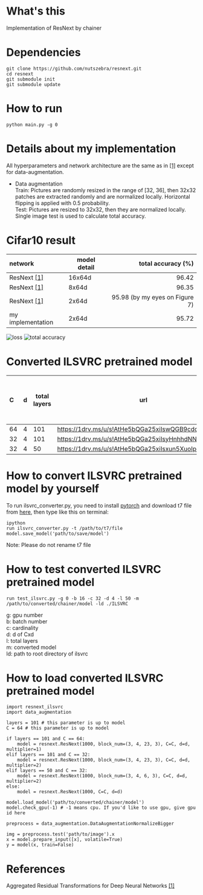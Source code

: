 # What's this
Implementation of ResNext by chainer  

# Dependencies

    git clone https://github.com/nutszebra/resnext.git
    cd resnext
    git submodule init
    git submodule update

# How to run
    python main.py -g 0

# Details about my implementation
All hyperparameters and network architecture are the same as in [[1]][Paper] except for data-augmentation.  
* Data augmentation  
Train: Pictures are randomly resized in the range of [32, 36], then 32x32 patches are extracted randomly and are normalized locally. Horizontal flipping is applied with 0.5 probability.  
Test: Pictures are resized to 32x32, then they are normalized locally. Single image test is used to calculate total accuracy.  

# Cifar10 result
| network               | model detail | total accuracy (%)                          |
|:----------------------|--------------|--------------------------------------------:|
| ResNext [[1]][Paper]  | 16x64d       |96.42                                        |
| ResNext [[1]][Paper]  | 8x64d        |96.35                                        |
| ResNext [[1]][Paper]  | 2x64d        |95.98 (by my eyes on Figure 7)               |
| my implementation     | 2x64d        |95.72                                        |

<img src="https://github.com/nutszebra/resnext/blob/master/loss.jpg" alt="loss" title="loss">
<img src="https://github.com/nutszebra/resnext/blob/master/accuracy.jpg" alt="total accuracy" title="total accuracy">


# Converted ILSVRC pretrained model
| C  | d | total layers | url | original model: ILSVRC top-1 error (%)| converted model: ILSVRC top-1 error (%)| converted model: ILSCRC top-5 error (%)|
|:---|---|--------------|-----|---------------------------------------|----------------------------------------|-----------------------------------------:|
| 64 | 4 | 101 | https://1drv.ms/u/s!AtHe5bQGa25xiIswQGB9cdcHWDUhNA  | 20.4 | 21.4 | 5.86 |
| 32 | 4 | 101 | https://1drv.ms/u/s!AtHe5bQGa25xiIsyHnhhdNNcugAqLA  | 21.2 | 22.3 | 6.24 |
| 32 | 4 | 50  | https://1drv.ms/u/s!AtHe5bQGa25xiIsxun5XuoIpd_bFjg  | 22.2 | 23.4 | 6.96 |


# How to convert ILSVRC pretrained model by yourself
To run ilsvrc_converter.py, you need to install [pytorch](http://pytorch.org/) and download t7 file from [here](https://github.com/facebookresearch/ResNeXt), then type like this on terminal:

    ipython
    run ilsvrc_converter.py -t /path/to/t7/file
    model.save_model('path/to/save/model')

Note: Please do not rename t7 file

# How to test converted ILSVRC pretrained model

    run test_ilsvrc.py -g 0 -b 16 -c 32 -d 4 -l 50 -m /path/to/converted/chainer/model -ld ./ILSVRC

g: gpu number  
b: batch number  
c: cardinality  
d: d of Cxd  
l: total layers  
m: converted model  
ld: path to root directory of ilsvrc  

# How to load converted ILSVRC pretrained model

    import resnext_ilsvrc
    import data_augmentation
    
    layers = 101 # this parameter is up to model
    C = 64 # this parameter is up to model
    
    if layers == 101 and C == 64:
        model = resnext.ResNext(1000, block_num=(3, 4, 23, 3), C=C, d=d, multiplier=1)
    elif layers == 101 and C == 32:
        model = resnext.ResNext(1000, block_num=(3, 4, 23, 3), C=C, d=d, multiplier=2)
    elif layers == 50 and C == 32:
        model = resnext.ResNext(1000, block_num=(3, 4, 6, 3), C=C, d=d, multiplier=2)
    else:
        model = resnext.ResNext(1000, C=C, d=d)
    
    model.load_model('path/to/converted/chainer/model')
    model.check_gpu(-1) # -1 means cpu. If you'd like to use gpu, give gpu id here
    
    preprocess = data_augmentation.DataAugmentationNormalizeBigger
    
    img = preprocess.test('path/to/image').x
    x = model.prepare_input([x], volatile=True)
    y = model(x, train=False)
 
# References
Aggregated Residual Transformations for Deep Neural Networks [[1]][Paper]



[paper]: https://arxiv.org/abs/1611.05431 "Paper"
